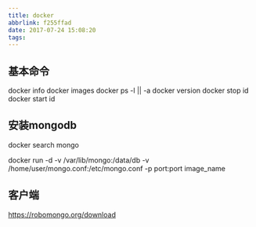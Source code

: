 ```yaml
---
title: docker
abbrlink: f255ffad
date: 2017-07-24 15:08:20
tags:
---
```


## 基本命令

docker info
docker images
docker ps -l || -a
docker version
docker stop id
docker start id

## 安装mongodb
docker search mongo

docker run -d -v /var/lib/mongo:/data/db -v /home/user/mongo.conf:/etc/mongo.conf -p port:port image_name


## 客户端
https://robomongo.org/download 

